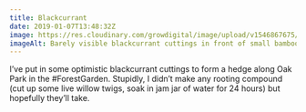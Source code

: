 ```yaml
---
title: Blackcurrant
date: 2019-01-07T13:48:32Z
image: https://res.cloudinary.com/growdigital/image/upload/v1546867675/blackcurrant-32B6E4CA.jpg
imageAlt: Barely visible blackcurrant cuttings in front of small bamboo sticks, forming a hedge
---
```


I’ve put in some optimistic blackcurrant cuttings to form a hedge along Oak Park in the #ForestGarden. Stupidly, I didn’t make any rooting compound (cut up some live willow twigs, soak in jam jar of water for 24 hours) but hopefully they’ll take. 
